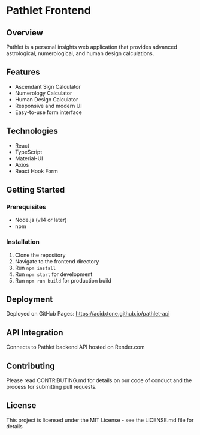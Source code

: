 # Pathlet Frontend

## Overview
Pathlet is a personal insights web application that provides advanced astrological, numerological, and human design calculations.

## Features
- Ascendant Sign Calculator
- Numerology Calculator
- Human Design Calculator
- Responsive and modern UI
- Easy-to-use form interface

## Technologies
- React
- TypeScript
- Material-UI
- Axios
- React Hook Form

## Getting Started

### Prerequisites
- Node.js (v14 or later)
- npm

### Installation
1. Clone the repository
2. Navigate to the frontend directory
3. Run `npm install`
4. Run `npm start` for development
5. Run `npm run build` for production build

## Deployment
Deployed on GitHub Pages: https://acidxtone.github.io/pathlet-api

## API Integration
Connects to Pathlet backend API hosted on Render.com

## Contributing
Please read CONTRIBUTING.md for details on our code of conduct and the process for submitting pull requests.

## License
This project is licensed under the MIT License - see the LICENSE.md file for details
